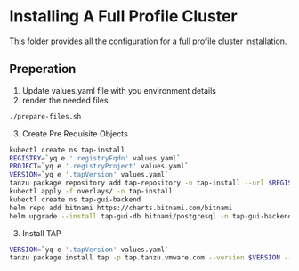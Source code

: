 # Installing A Full Profile Cluster
This folder provides all the configuration for a full profile cluster installation.

## Preperation
1. Update values.yaml file with you environment details
2. render the needed files
```bash
./prepare-files.sh
```
3. Create Pre Requisite Objects
```bash
kubectl create ns tap-install
REGISTRY=`yq e '.registryFqdn' values.yaml`
PROJECT=`yq e '.registryProject' values.yaml`
VERSION=`yq e '.tapVersion' values.yaml`
tanzu package repository add tap-repository -n tap-install --url $REGISTRY/$PROJECT/tap-packages:$VERSION
kubectl apply -f overlays/ -n tap-install
kubectl create ns tap-gui-backend
helm repo add bitnami https://charts.bitnami.com/bitnami
helm upgrade --install tap-gui-db bitnami/postgresql -n tap-gui-backend -f cluster-config/tap-gui-db-values.yaml
```
3. Install TAP
```bash
VERSION=`yq e '.tapVersion' values.yaml`
tanzu package install tap -p tap.tanzu.vmware.com --version $VERSION --namespace tap-install --values-file cluster-config/tap-values.yaml
```